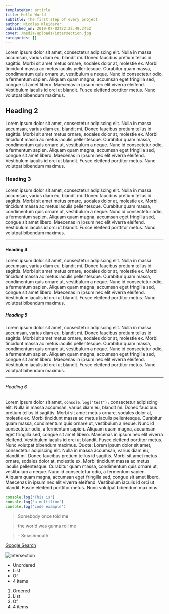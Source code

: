 ```yaml
---
templateKey: article
title: Hello World
subtitle: The first step of every project
author: Nicolas Kleiderer
published_on: 2019-07-02T22:22:49.245Z
cover: /media/uploads/intersection.jpg
categories: []
---
```


Lorem ipsum dolor sit amet, consectetur adipiscing elit. Nulla in massa accumsan, varius diam eu, blandit mi. Donec faucibus pretium tellus id sagittis. Morbi sit amet metus ornare, sodales dolor at, molestie ex. Morbi tincidunt massa ac metus iaculis pellentesque. Curabitur quam massa, condimentum quis ornare ut, vestibulum a neque. Nunc id consectetur odio, a fermentum sapien. Aliquam quam magna, accumsan eget fringilla sed, congue sit amet libero. Maecenas in ipsum nec elit viverra eleifend. Vestibulum iaculis id orci ut blandit. Fusce eleifend porttitor metus. Nunc volutpat bibendum maximus.

## Heading 2

Lorem ipsum dolor sit amet, consectetur adipiscing elit. Nulla in massa accumsan, varius diam eu, blandit mi. Donec faucibus pretium tellus id sagittis. Morbi sit amet metus ornare, sodales dolor at, molestie ex. Morbi tincidunt massa ac metus iaculis pellentesque. Curabitur quam massa, condimentum quis ornare ut, vestibulum a neque. Nunc id consectetur odio, a fermentum sapien. Aliquam quam magna, accumsan eget fringilla sed, congue sit amet libero. Maecenas in ipsum nec elit viverra eleifend. Vestibulum iaculis id orci ut blandit. Fusce eleifend porttitor metus. Nunc volutpat bibendum maximus.

### Heading 3

Lorem ipsum dolor sit amet, consectetur adipiscing elit. Nulla in massa accumsan, varius diam eu, blandit mi. Donec faucibus pretium tellus id sagittis. Morbi sit amet metus ornare, sodales dolor at, molestie ex. Morbi tincidunt massa ac metus iaculis pellentesque. Curabitur quam massa, condimentum quis ornare ut, vestibulum a neque. Nunc id consectetur odio, a fermentum sapien. Aliquam quam magna, accumsan eget fringilla sed, congue sit amet libero. Maecenas in ipsum nec elit viverra eleifend. Vestibulum iaculis id orci ut blandit. Fusce eleifend porttitor metus. Nunc volutpat bibendum maximus.

---

#### Heading 4

Lorem ipsum dolor sit amet, consectetur adipiscing elit. Nulla in massa accumsan, varius diam eu, blandit mi. Donec faucibus pretium tellus id sagittis. Morbi sit amet metus ornare, sodales dolor at, molestie ex. Morbi tincidunt massa ac metus iaculis pellentesque. Curabitur quam massa, condimentum quis ornare ut, vestibulum a neque. Nunc id consectetur odio, a fermentum sapien. Aliquam quam magna, accumsan eget fringilla sed, congue sit amet libero. Maecenas in ipsum nec elit viverra eleifend. Vestibulum iaculis id orci ut blandit. Fusce eleifend porttitor metus. Nunc volutpat bibendum maximus.

##### Heading 5

Lorem ipsum dolor sit amet, consectetur adipiscing elit. Nulla in massa accumsan, varius diam eu, blandit mi. Donec faucibus pretium tellus id sagittis. Morbi sit amet metus ornare, sodales dolor at, molestie ex. Morbi tincidunt massa ac metus iaculis pellentesque. Curabitur quam massa, condimentum quis ornare ut, vestibulum a neque. Nunc id consectetur odio, a fermentum sapien. Aliquam quam magna, accumsan eget fringilla sed, congue sit amet libero. Maecenas in ipsum nec elit viverra eleifend. Vestibulum iaculis id orci ut blandit. Fusce eleifend porttitor metus. Nunc volutpat bibendum maximus.

---

###### Heading 6

Lorem ipsum dolor sit amet, `console.log("test");` consectetur adipiscing elit. Nulla in massa accumsan, varius diam eu, blandit mi. Donec faucibus pretium tellus id sagittis. Morbi sit amet metus ornare, sodales dolor at, molestie ex. Morbi tincidunt massa ac metus iaculis pellentesque. Curabitur quam massa, condimentum quis ornare ut, vestibulum a neque. Nunc id consectetur odio, a fermentum sapien. Aliquam quam magna, accumsan eget fringilla sed, congue sit amet libero. Maecenas in ipsum nec elit viverra eleifend. Vestibulum iaculis id orci ut blandit. Fusce eleifend porttitor metus. Nunc volutpat bibendum maximus.
Quote: Lorem ipsum dolor sit amet, consectetur adipiscing elit. Nulla in massa accumsan, varius diam eu, blandit mi. Donec faucibus pretium tellus id sagittis. Morbi sit amet metus ornare, sodales dolor at, molestie ex. Morbi tincidunt massa ac metus iaculis pellentesque. Curabitur quam massa, condimentum quis ornare ut, vestibulum a neque. Nunc id consectetur odio, a fermentum sapien. Aliquam quam magna, accumsan eget fringilla sed, congue sit amet libero. Maecenas in ipsum nec elit viverra eleifend. Vestibulum iaculis id orci ut blandit. Fusce eleifend porttitor metus. Nunc volutpat bibendum maximus.

```js
console.log('This is')
console.log('a multiline')
console.log('code example')
```

> Somebody once told me

> the world was gunna roll me

> \- Smashmouth

[Google Search](http://google.com)

![Intersection](./intersection.jpg)

- Unordered
- List
- Of
- 4 items

1. Ordered
1. List
1. Of
1. 4 items
